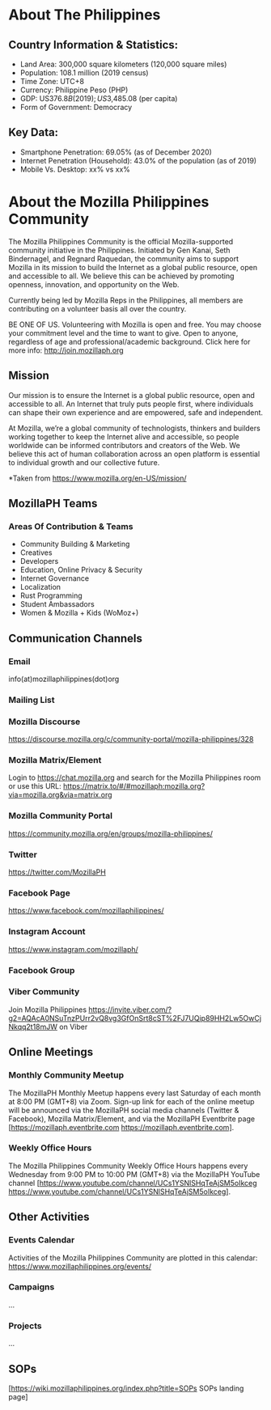 # About The Philippines
## Country Information & Statistics:
* Land Area: 300,000 square kilometers (120,000 square miles)
* Population: 108.1 million (2019 census)
* Time Zone: UTC+8
* Currency: Philippine Peso (PHP)
* GDP: US$376.8B (2019); US$3,485.08 (per capita)
* Form of Government: Democracy

## Key Data:
* Smartphone Penetration: 69.05% (as of December 2020)
* Internet Penetration (Household): 43.0% of the population (as of 2019)
* Mobile Vs. Desktop: xx% vs xx%

# About the Mozilla Philippines Community

The Mozilla Philippines Community is the official Mozilla-supported community initiative in the Philippines. Initiated by Gen Kanai, Seth Bindernagel, and Regnard Raquedan, the community aims to support Mozilla in its mission to build the Internet as a global public resource, open and accessible to all. We believe this can be achieved by promoting openness, innovation, and opportunity on the Web.

Currently being led by Mozilla Reps in the Philippines, all members are contributing on a volunteer basis all over the country.

BE ONE OF US. Volunteering with Mozilla is open and free. You may choose your commitment level and the time to want to give. Open to anyone, regardless of age and professional/academic background. Click here for more info: http://join.mozillaph.org

## Mission
Our mission is to ensure the Internet is a global public resource, open and accessible to all. An Internet that truly puts people first, where individuals can shape their own experience and are empowered, safe and independent.

At Mozilla, we’re a global community of technologists, thinkers and builders working together to keep the Internet alive and accessible, so people worldwide can be informed contributors and creators of the Web. We believe this act of human collaboration across an open platform is essential to individual growth and our collective future. 

*Taken from https://www.mozilla.org/en-US/mission/

## MozillaPH Teams
### Areas Of Contribution & Teams 
* Community Building & Marketing
* Creatives
* Developers
* Education, Online Privacy & Security
* Internet Governance
* Localization
* Rust Programming
* Student Ambassadors
* Women & Mozilla + Kids (WoMoz+)

## Communication Channels
### Email
info(at)mozillaphilippines(dot)org

### Mailing List

### Mozilla Discourse
https://discourse.mozilla.org/c/community-portal/mozilla-philippines/328

### Mozilla Matrix/Element
Login to https://chat.mozilla.org and search for the Mozilla Philippines room or use this URL: https://matrix.to/#/#mozillaph:mozilla.org?via=mozilla.org&via=matrix.org

### Mozilla Community Portal
https://community.mozilla.org/en/groups/mozilla-philippines/

### Twitter
https://twitter.com/MozillaPH

### Facebook Page
https://www.facebook.com/mozillaphilippines/

### Instagram Account
https://www.instagram.com/mozillaph/

### Facebook Group

### Viber Community
Join Mozilla Philippines https://invite.viber.com/?g2=AQAcA0NSuTnzPUrr2vQ8vg3GfOnSrt8cST%2FJ7UQip89HH2Lw5OwCjNkqq2t18mJW on Viber

## Online Meetings
### Monthly Community Meetup
The MozillaPH Monthly Meetup happens every last Saturday of each month at 8:00 PM (GMT+8) via Zoom. Sign-up link for each of the online meetup will be announced via the MozillaPH social media channels (Twitter & Facebook), Mozilla Matrix/Element, and via the MozillaPH Eventbrite page [https://mozillaph.eventbrite.com https://mozillaph.eventbrite.com].

### Weekly Office Hours
The Mozilla Philippines Community Weekly Office Hours happens every Wednesday from 9:00 PM to 10:00 PM (GMT+8) via the MozillaPH YouTube channel [https://www.youtube.com/channel/UCs1YSNlSHqTeAjSM5oIkceg https://www.youtube.com/channel/UCs1YSNlSHqTeAjSM5oIkceg].

## Other Activities
### Events Calendar
Activities of the Mozilla Philippines Community are plotted in this calendar:
https://www.mozillaphilippines.org/events/

### Campaigns
...

### Projects
...

## SOPs 
[https://wiki.mozillaphilippines.org/index.php?title=SOPs SOPs landing page]
